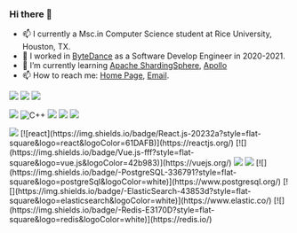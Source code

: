 ### Hi there 👋

- 📫 I currently a Msc.in Computer Science student at Rice University, Houston, TX.
- 🔭 I worked in [ByteDance](https://bytedance.com/en/) as a Software Develop Engineer in 2020-2021.
- 🌱 I’m currently learning [Apache ShardingSphere](https://shardingsphere.apache.org/), [Apollo](https://github.com/ctripcorp/apollo)
- 📫 How to reach me: [Home Page](https://yizhao.tech), [Email](mailto:joy11612917@gmail.com).


[![](https://img.shields.io/badge/-Git-f05032?style=flat-square&logo=git&logoColor=white)](https://git-scm.com/)
[![](https://img.shields.io/badge/-Linux-fcc624?style=flat-square&logo=linux&logoColor=white)](https://www.linuxfoundation.org/)
[![](https://img.shields.io/badge/-Docker-2496ED?style=flat-square&logo=docker&logoColor=ffffff)](https://www.docker.com/)

[![](https://img.shields.io/badge/-Java-007396?style=flat-square&logo=java&logoColor=ffffff)](https://www.java.com/)
![C++](https://img.shields.io/badge/-C++-00599C?style=flat-square&logo=C%2B%2B&logoColor=white)
<img src="https://img.shields.io/badge/-Javascript-F0DA50?logo=Javascript&logoColor=323230" />
<img src="https://img.shields.io/badge/-TypeScript-007ACC?logo=Typescript&logoColor=white" />
<img src="https://img.shields.io/badge/-Python-3776AB?logo=Python&logoColor=white" />

<img src="https://img.shields.io/badge/-Spring-6DB43D?logo=Spring&logoColor=white" />
[![react](https://img.shields.io/badge/React.js-20232a?style=flat-square&logo=react&logoColor=61DAFB)](https://reactjs.org/)
[![](https://img.shields.io/badge/Vue.js-fff?style=flat-square&logo=vue.js&logoColor=42b983)](https://vuejs.org/)
<img src="https://img.shields.io/badge/-Node.js-83CD29?logo=Node.js&logoColor=white" />

<img src="https://img.shields.io/badge/-MySQL-4479A1?logo=MySQL&logoColor=white" />
[![](https://img.shields.io/badge/-PostgreSQL-336791?style=flat-square&logo=postgreSql&logoColor=white)](https://www.postgresql.org/)
[![](https://img.shields.io/badge/-ElasticSearch-43853d?style=flat-square&logo=elasticsearch&logoColor=white)](https://www.elastic.co/)
[![](https://img.shields.io/badge/-Redis-E3170D?style=flat-square&logo=redis&logoColor=white)](https://redis.io/)


